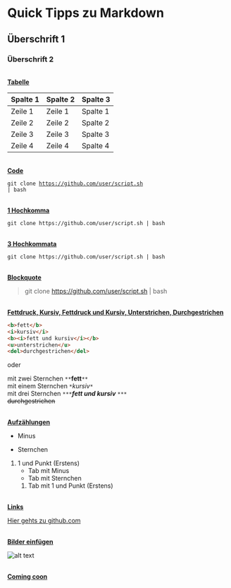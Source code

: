 # Quick Tipps zu Markdown

## Überschrift 1

### Überschrift 2

<br>
<u><b>Tabelle</b></u>

| Spalte 1 | Spalte 2 | Spalte 3 |
| --- | --- | --- |
| Zeile 1 | Zeile 1 | Spalte 1 |
| Zeile 2 | Zeile 2 | Spalte 2 |
| Zeile 3 | Zeile 3 | Spalte 3 |
| Zeile 4 | Zeile 4 | Spalte 4 |

<br>
<u><b>Code</b></u>

<code>git clone https://github.com/user/script.sh | bash</code>

<br>
<u><b>1 Hochkomma</b></u>

`git clone https://github.com/user/script.sh | bash`

<br>
<u><b>3 Hochkommata</b></u>

```
git clone https://github.com/user/script.sh | bash
```

<br>
<u><b>Blockquote</b></u>

> git clone https://github.com/user/script.sh | bash

<br>
<u><b>Fettdruck, Kursiv, Fettdruck und Kursiv, Unterstrichen, Durchgestrichen</b></u>

```html
<b>fett</b>
<i>kursiv</i>
<b><i>fett und kursiv</i></b>
<u>unterstrichen</u>
<del>durchgestrichen</del>
```
oder

mit zwei Sternchen `**`**fett**`**`  
mit einem Sternchen `*`*kursiv*`*`  
mit drei Sternchen `***`***fett und kursiv*** `***`  
~~durchgestrichen~~

<br>
<u><b>Aufzählungen</b></u>

- Minus
* Sternchen
1. 1 und Punkt (Erstens)
	- Tab mit Minus
	* Tab mit Sternchen
	1. Tab mit 1 und Punkt (Erstens)

<br>
<u><b>Links</b></u>

[Hier gehts zu github.com](http://github.com)

<br>
<u><b>Bilder einfügen</b></u>

![alt text](http://picsum.photos/200/200)

<br>
<u><b>Coming coon</b></u>


